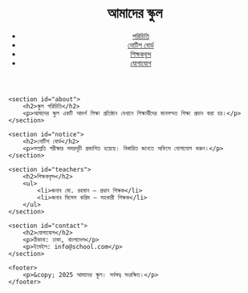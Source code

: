 <!DOCTYPE html>
<html lang="bn">
<head>
    <meta charset="UTF-8">
    <meta name="viewport" content="width=device-width, initial-scale=1.0">
    <title>আমাদের স্কুল</title>
    <link rel="stylesheet" href="style.css">
</head>
<body>
    <header>
        <h1>আমাদের স্কুল</h1>
        <nav>
            <ul>
                <li><a href="#about">পরিচিতি</a></li>
                <li><a href="#notice">নোটিশ বোর্ড</a></li>
                <li><a href="#teachers">শিক্ষকবৃন্দ</a></li>
                <li><a href="#contact">যোগাযোগ</a></li>
            </ul>
        </nav>
    </header>
    
    <section id="about">
        <h2>স্কুল পরিচিতি</h2>
        <p>আমাদের স্কুল একটি আদর্শ শিক্ষা প্রতিষ্ঠান যেখানে শিক্ষার্থীদের মানসম্মত শিক্ষা প্রদান করা হয়।</p>
    </section>
    
    <section id="notice">
        <h2>নোটিশ বোর্ড</h2>
        <p>সম্প্রতি পরীক্ষার সময়সূচী প্রকাশিত হয়েছে। বিস্তারিত জানতে অফিসে যোগাযোগ করুন।</p>
    </section>
    
    <section id="teachers">
        <h2>শিক্ষকবৃন্দ</h2>
        <ul>
            <li>জনাব মো. রহমান – প্রধান শিক্ষক</li>
            <li>জনাব মিসেস করিম – সহকারী শিক্ষক</li>
        </ul>
    </section>
    
    <section id="contact">
        <h2>যোগাযোগ</h2>
        <p>ঠিকানা: ঢাকা, বাংলাদেশ</p>
        <p>ইমেইল: info@school.com</p>
    </section>
    
    <footer>
        <p>&copy; 2025 আমাদের স্কুল। সর্বস্বত্ব সংরক্ষিত।</p>
    </footer>
</body>
</html>

